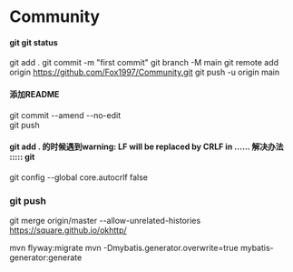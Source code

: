 

# Community

#### git git status
git add .
git commit -m "first commit"
git branch -M main
git remote add origin https://github.com/Fox1997/Community.git
git push -u origin main 

#### 添加README 
git commit --amend --no-edit  
git push

#### git add . 的时候遇到warning: LF will be replaced by CRLF in ...... 解决办法 ::::: git   
git config --global core.autocrlf false

### git push
git merge origin/master --allow-unrelated-histories
https://square.github.io/okhttp/

mvn flyway:migrate
mvn -Dmybatis.generator.overwrite=true mybatis-generator:generate

